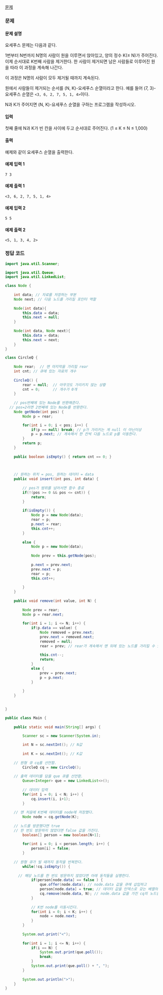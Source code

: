 [문제](https://www.acmicpc.net/problem/11866)

### 문제

#### 문제 설명 

요세푸스 문제는 다음과 같다.

1번부터 N번까지 N명의 사람이 원을 이루면서 앉아있고, 양의 정수 K(≤ N)가 주어진다.   
이제 순서대로 K번째 사람을 제거한다. 한 사람이 제거되면 남은 사람들로 이루어진 원을 따라 이 과정을 계속해 나간다.  

이 과정은 N명의 사람이 모두 제거될 때까지 계속된다. 

원에서 사람들이 제거되는 순서를 (N, K)-요세푸스 순열이라고 한다. 예를 들어 (7, 3)-요세푸스 순열은 `<3, 6, 2, 7, 5, 1, 4>`이다.

N과 K가 주어지면 (N, K)-요세푸스 순열을 구하는 프로그램을 작성하시오.

#### 입력 
첫째 줄에 N과 K가 빈 칸을 사이에 두고 순서대로 주어진다. (1 ≤ K ≤ N ≤ 1,000)

#### 출력 

예제와 같이 요세푸스 순열을 출력한다.

#### 예제 입력 1
```
7 3
```
#### 예제 출력 1
```
<3, 6, 2, 7, 5, 1, 4>
```

#### 예제 입력 2
```
5 5
```

#### 예제 출력 2
```
<5, 1, 3, 4, 2>
```

### 정답 코드

``` java
import java.util.Scanner;

import java.util.Queue;
import java.util.LinkedList;

class Node {
	
	int data; // 자료를 저장하는 부분
	Node next; // 다음 노드를 가리킬 포인터 역할 
	
	Node(int data){
		this.data = data;
		this.next = null;
	}
		
	Node(int data, Node next){
		this.data = data;
		this.next = next;
	}
}

class CircleQ {
	
	Node rear;  // 맨 마지막을 가리킬 rear
	int cnt; // 큐에 있는 자료의 개수
	
	CircleQ() {
		rear = null;  // 아무것도 가리키지 않는 상황
		cnt = 0;      // 개수가 0개 
	}
	
	// pos번째에 있는 Node를 반환해준다.
  // pos=2라면 2번째에 있는 Node를 반환한다.
	Node getNode(int pos) { 
		Node p = rear;

		for(int i = 0; i < pos; i++) {
			if(p == null) break; // p가 가리키는 게 null 이 아닌이상 
			p = p.next; // 계속해서 한 칸씩 다음 노드로 p를 이동한다.
		}
		return p;
	}
	
	public boolean isEmpty() { return cnt == 0; }

	
	
	// 원하는 위치 = pos, 원하는 데이터 = data
	public void insert(int pos, int data) {
		
		// pos가 범위를 넘어서면 함수 종료
		if(!(pos >= 0 && pos <= cnt)) {
			return;
		}
		
		if(isEmpty()) {
			Node p = new Node(data);
			rear = p;
			p.next = rear;
			this.cnt++;
		}
		
		else {
			Node p = new Node(data);
			
			Node prev = this.getNode(pos);
			
			p.next = prev.next;
			prev.next = p;
			rear = p;
			this.cnt++;
			
		}
	}
	
	public void remove(int value, int N) {
		
		Node prev = rear;
		Node p = rear.next;
		
		for(int i = 1; i <= N; i++) {
			if(p.data == value) {
				Node removed = prev.next; 
				prev.next = removed.next; 
				removed = null;
				rear = prev; // rear가 계속해서 맨 뒤에 있는 노드를 가리킬 수 있도록 조정하는 부분이다.
				
				this.cnt--;
				return;
			}
			else {
				prev = prev.next;
				p = p.next;	
			}
			
		}
	}
	
	
}

public class Main {
	
	public static void main(String[] args) {
		
		Scanner sc = new Scanner(System.in);

		int N = sc.nextInt(); // N값
		
		int K = sc.nextInt(); // K값
		
    // 원형 큐 cq를 선언함.
		CircleQ cq = new CircleQ();
		
    // 출력 데이터를 담을 que 큐를 선언함.
		Queue<Integer> que = new LinkedList<>();
		
		// 데이터 입력
		for(int i = 0; i < N; i++) {
			cq.insert(i, i+1);
		}
    
    // 맨 처음에 K번째 데이터를 node에 저장했다.
		Node node = cq.getNode(K);
		
    // 노드를 방문했다면 true
    // 한 번도 방문하지 않았다면 false 값을 가진다.
		boolean[] person = new boolean[N+1];
		
		for(int i = 0; i < person.length; i++) {
			person[i] = false;
		}
			
    // 원형 큐가 빌 때까지 동작을 반복한다.  
		while(!cq.isEmpty()) {
			
      // 해당 노드를 한 번도 방문하지 않았다면 아래 동작들을 실행한다.
			if(person[node.data] == false ) {
				que.offer(node.data); // node.data 값을 큐에 삽입하고
				person[node.data] = true; // 데이터 값을 인덱스로 갖는 배열의 값을 true로 바꾸고
				cq.remove(node.data, N); // node.data 값을 가진 cq의 노드를 삭제한다.
			}
			
			// K번 node를 이동시킨다. 			
			for(int i = 0; i < K; i++) {
				node = node.next; 
			}					
		}
		
		System.out.print("<"); 
		
		for(int i = 1; i <= N; i++) {
			if(i == N) {
				System.out.print(que.poll());
				break;
			}
			System.out.print(que.poll() + ", ");
		}
		
		System.out.println(">");
	}
}
```
